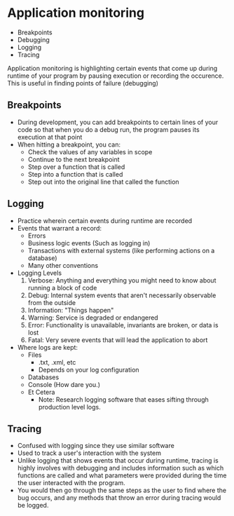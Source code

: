# Application monitoring 
* Breakpoints
* Debugging
* Logging
* Tracing

Application monitoring is highlighting certain events that come up during runtime of your program by pausing execution or recording the occurence. This is useful in finding points of failure (debugging)
## Breakpoints 
* During development, you can add breakpoints to certain lines of your code so that when you do a debug run, the program pauses its execution at that point
* When hitting a breakpoint, you can:
    * Check the values of any variables in scope
    * Continue to the next breakpoint
    * Step over a function that is called
    * Step into a function that is called
    * Step out into the original line that called the function
## Logging
* Practice wherein certain events during runtime are recorded
* Events that warrant a record:
    * Errors
    * Business logic events (Such as logging in)
    * Transactions with external systems (like performing actions on a database)
    * Many other conventions
* Logging Levels
    1. Verbose: Anything and everything you might need to know about running a block of code
    2. Debug: Internal system events that aren't necessarily observable from the outside
    3. Information: "Things happen"
    4. Warning: Service is degraded or endangered
    5. Error: Functionality is unavailable, invariants are broken, or data is lost
    6. Fatal: Very severe events that will lead the application to abort
* Where logs are kept:
    * Files
        * .txt, .xml, etc
        * Depends on your log configuration
    * Databases
    * Console (How dare you.)
    * Et Cetera
        * Note: Research logging software that eases sifting through production level logs.
## Tracing
* Confused with logging since they use similar software
* Used to track a user's interaction with the system
* Unlike logging that shows events that occur during runtime, tracing is highly involves with debugging and includes information such as which functions are called and what parameters were provided during the time the user interacted with the program.
* You would then go through the same steps as the user to find where the bug occurs, and any methods that throw an error during tracing would be logged.

